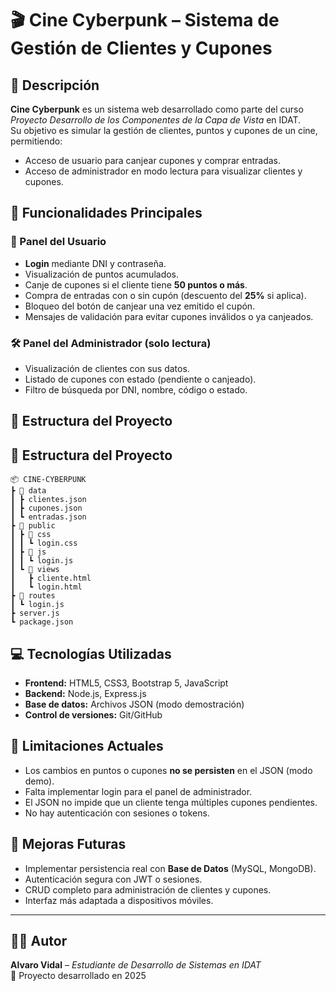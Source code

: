 # 🎬 Cine Cyberpunk – Sistema de Gestión de Clientes y Cupones

## 📌 Descripción
**Cine Cyberpunk** es un sistema web desarrollado como parte del curso *Proyecto Desarrollo de los Componentes de la Capa de Vista* en IDAT.  
Su objetivo es simular la gestión de clientes, puntos y cupones de un cine, permitiendo:
- Acceso de usuario para canjear cupones y comprar entradas.
- Acceso de administrador en modo lectura para visualizar clientes y cupones.

## 🚀 Funcionalidades Principales

### 👤 Panel del Usuario
- **Login** mediante DNI y contraseña.
- Visualización de puntos acumulados.
- Canje de cupones si el cliente tiene **50 puntos o más**.
- Compra de entradas con o sin cupón (descuento del **25%** si aplica).
- Bloqueo del botón de canjear una vez emitido el cupón.
- Mensajes de validación para evitar cupones inválidos o ya canjeados.

### 🛠️ Panel del Administrador (solo lectura)
- Visualización de clientes con sus datos.
- Listado de cupones con estado (pendiente o canjeado).
- Filtro de búsqueda por DNI, nombre, código o estado.

## 📂 Estructura del Proyecto
## 📂 Estructura del Proyecto

```plaintext
📦 CINE-CYBERPUNK
┣ 📂 data
┃ ┣ clientes.json
┃ ┣ cupones.json
┃ ┗ entradas.json
┣ 📂 public
┃ ┣ 📂 css
┃ ┃ ┗ login.css
┃ ┣ 📂 js
┃ ┃ ┗ login.js
┃ ┗ 📂 views
┃   ┣ cliente.html
┃   ┗ login.html
┣ 📂 routes
┃ ┗ login.js
┣ server.js
┗ package.json
```


## 💻 Tecnologías Utilizadas
- **Frontend:** HTML5, CSS3, Bootstrap 5, JavaScript
- **Backend:** Node.js, Express.js
- **Base de datos:** Archivos JSON (modo demostración)
- **Control de versiones:** Git/GitHub

## 📌 Limitaciones Actuales
- Los cambios en puntos o cupones **no se persisten** en el JSON (modo demo).
- Falta implementar login para el panel de administrador.
- El JSON no impide que un cliente tenga múltiples cupones pendientes.
- No hay autenticación con sesiones o tokens.

## 🔮 Mejoras Futuras
- Implementar persistencia real con **Base de Datos** (MySQL, MongoDB).
- Autenticación segura con JWT o sesiones.
- CRUD completo para administración de clientes y cupones.
- Interfaz más adaptada a dispositivos móviles.

---

## 👨‍💻 Autor
**Alvaro Vidal** – *Estudiante de Desarrollo de Sistemas en IDAT*  
📅 Proyecto desarrollado en 2025  

